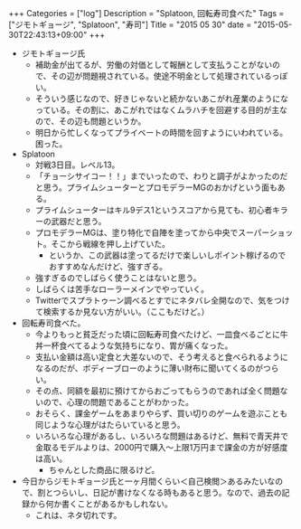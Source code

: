 +++
Categories = ["log"]
Description = "Splatoon, 回転寿司食べた"
Tags = ["ジモトギョージ", "Splatoon", "寿司"]
Title = "2015 05 30"
date = "2015-05-30T22:43:13+09:00"
+++

* ジモトギョージ氏
	* 補助金が出てるが、労働の対価として報酬として支払うことがないので、その辺が問題視されている。使途不明金として処理されているっぽい。
	* そういう感じなので、好きじゃないと続かないあこがれ産業のようになっている。その割に、あこがれではなくムラハチを回避する目的が主なので、その辺も問題というか。
	* 明日から忙しくなってプライベートの時間を回すようにいわれている。困った。
* Splatoon
	* 対戦3日目。レベル13。
	* 「チョーシサイコー！！」までいったので、わりと調子がよかったのだと思う。プライムシューターとプロモデラーMGのおかげという面もある。
	* プライムシューターはキル9デス1というスコアから見ても、初心者キラーの武器だと思う。
	* プロモデラーMGは、塗り特化で自陣を塗ってから中央でスーパーショット。そこから戦線を押し上げていた。
		* というか、この武器は塗ってるだけで楽しいしポイント稼げるのでおすすめなんだけど、強すぎる。
	* 強すぎるのでしばらく使うことはないと思う。
	* しばらくは苦手なローラーメインでやっていく。
	* Twitterでスプラトゥーン調べるとすでにネタバレ全開なので、気をつけて検索するか見ない方がいい。（ここもだけど。）
* 回転寿司食べた。
	* 今よりもっと貧乏だった頃に回転寿司食べたけど、一皿食べるごとに牛丼一杯食べてるような気持ちになり、胃が痛くなった。
	* 支払い金額は高い定食と大差ないので、そう考えると食べられるようになるのだが、ボディーブローのように薄い財布に聞いてくるのがつらい。
	* その点、同額を最初に預けてからおごってもらうのであれば全く問題ないので、心理の問題であることがわかった。
	* おそらく、課金ゲームをあまりやらず、買い切りのゲームを遊ぶことも同じような心理がはたらいていると思う。
	* いろいろな心理があるし、いろいろな問題はあるけど、無料で青天井で金取るモデルよりは、2000円で購入〜上限1万円まで課金の方が好感度は高い。
		* ちゃんとした商品に限るけど。
* 今日からジモトギョージ氏と一ヶ月間くらい＜自己検閲＞あるみたいなので、割とつらいし、日記が書けなくなる時もあると思う。なので、過去の記録から何か書くことがあるかもしれない。
	* これは、ネタ切れです。